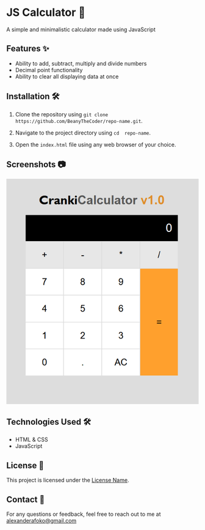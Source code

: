 # JS Calculator 🚀

A simple and minimalistic calculator made using JavaScript

## Features ✨

- Ability to add, subtract, multiply and divide numbers 
- Decimal point functionality 
- Ability to clear all displaying data at once 

## Installation 🛠️

1. Clone the repository using `git clone https://github.com/BeanyTheCoder/repo-name.git`.

2. Navigate to the project directory using `cd  repo-name`.
3. Open the `index.html` file using any web browser of your choice.

## Screenshots 📷

![image of calculator app](image.png)

## Technologies Used 🛠️

- HTML & CSS
- JavaScript  

## License 📝

This project is licensed under the [License Name](link-to-license-file).

## Contact 📧

For any questions or feedback, feel free to reach out to me at alexanderafoko@gmail.com